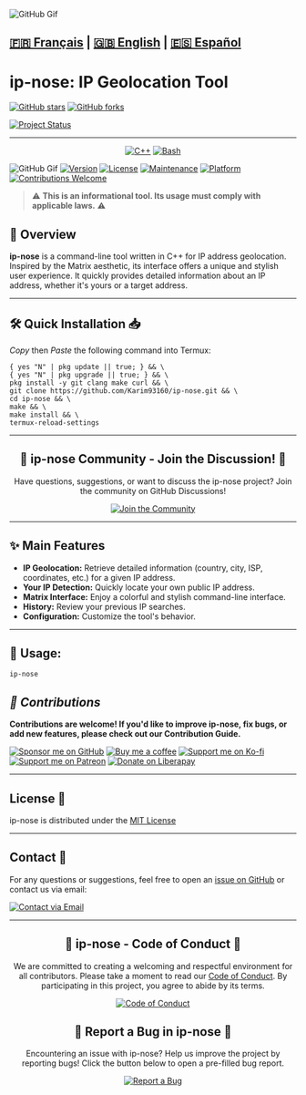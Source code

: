 ![GitHub Gif](https://github.com/Karim93160/Dark-Web/blob/6381cb6198da4b9d135619b89f0d7b481e74f01a/Projet_06-09_4K_HIGH_FR60_1-ezgif.com-video-to-gif-converter.gif)

[🇫🇷 Français](https://github.com/karim93160/ip-nose/blob/main/README.md) | [🇬🇧 English](https://github.com/karim93160/ip-nose/blob/main/README_EN.md) | [🇪🇸 Español](https://github.com/karim93160/ip-nose/blob/main/README_ES.md)
---
# ip-nose: IP Geolocation Tool

[![GitHub stars](https://img.shields.io/github/stars/Karim93160/ip-nose?style=social)](https://github.com/Karim93160/ip-nose)
[![GitHub forks](https://img.shields.io/github/forks/Karim93160/ip-nose?style=social)](https://github.com/Karim93160/ip-nose)

[![Project Status](https://img.shields.io/badge/Project%20Status-STABLE%20%F0%9F%91%8D-green)](https://github.com/Karim93160/ip-nose)

---

<div align="center">

[![C++](https://img.shields.io/badge/-%E2%9C%94%EF%B8%8FC++-FF69B4?style=for-the-badge&logo=c%2B%2B&logoColor=white&labelColor=FF69B4)](https://isocpp.org/)
[![Bash](https://img.shields.io/badge/-%E2%9A%A1%EF%B8%8FShell-4EAA25?style=for-the-badge&logo=gnu-bash&logoColor=white&labelColor=4EAA25)](https://www.gnu.org/software/bash/)

</div>

![GitHub Gif](https://github.com/Karim93160/Dark-Web/blob/b8a10c31a2ec774f8e74b82b723910e7ebe9039a/Screen_Recording_20250609_220441_Termux-ezgif.com-video-to-gif-converter.gif)
[![Version](https://img.shields.io/badge/Version-1.0-blue.svg)](https://github.com/Karim93160/ip-nose)
[![License](https://img.shields.io/badge/License-MIT-yellow.svg?style=flat-square)](https://opensource.org/licenses/MIT)
[![Maintenance](https://img.shields.io/badge/Maintained-Yes-green.svg?style=flat-square)](https://github.com/Karim93160/ip-nose/commits/main)
[![Platform](https://img.shields.io/badge/Platform-Termux%20%7C%20Linux-lightgrey.svg?style=flat-square)](https://termux.com/)
[![Contributions Welcome](https://img.shields.io/badge/Contributions-Welcome-brightgreen.svg?style=flat-square)](https://github.com/Karim93160/ip-nose/CONTRIBUTING.md)

> ⚠️ **This is an informational tool. Its usage must comply with applicable laws.** ⚠️

## 🎯 Overview

**ip-nose** is a command-line tool written in C++ for IP address geolocation. Inspired by the Matrix aesthetic, its interface offers a unique and stylish user experience. It quickly provides detailed information about an IP address, whether it's yours or a target address.

---
## 🛠️ Quick Installation 📥
*Copy* then *Paste* the following command into Termux:

```
{ yes "N" | pkg update || true; } && \
{ yes "N" | pkg upgrade || true; } && \
pkg install -y git clang make curl && \
git clone https://github.com/Karim93160/ip-nose.git && \
cd ip-nose && \
make && \
make install && \
termux-reload-settings

```


---
<div align="center">
  <h2>💬 ip-nose Community - Join the Discussion! 💬</h2>
  <p>
    Have questions, suggestions, or want to discuss the ip-nose project?
    Join the community on GitHub Discussions!
  </p>
  <p>
    <a href="https://github.com/karim93160/ip-nose/discussions">
      <img src="https://img.shields.io/badge/Join%20the%20Community-Discussions-blue?style=for-the-badge&logo=github" alt="Join the Community">
    </a>
  </p>
</div>

---
## ✨ Main Features

* **IP Geolocation:** Retrieve detailed information (country, city, ISP, coordinates, etc.) for a given IP address.
* **Your IP Detection:** Quickly locate your own public IP address.
* **Matrix Interface:** Enjoy a colorful and stylish command-line interface.
* **History:** Review your previous IP searches.
* **Configuration:** Customize the tool's behavior.

---

## 🚀 Usage:

```
ip-nose

```

## *🤝 Contributions*

**Contributions are welcome! If you'd like to improve ip-nose, fix bugs, or add new features, please check out our Contribution Guide.**

[![Sponsor me on GitHub](https://img.shields.io/badge/Sponsor-GitHub-brightgreen.svg)](https://github.com/sponsors/karim93160)
[![Buy me a coffee](https://img.shields.io/badge/Donate-Buy%20Me%20A%20Coffee-FFDD00.svg)](https://www.buymeacoffee.com/karim93160)
[![Support me on Ko-fi](https://img.shields.io/badge/Donate-Ko--fi-F16061.svg)](https://ko-fi.com/karim93160)
[![Support me on Patreon](https://img.shields.io/badge/Patreon-Support%20me-FF424D.svg)](https://www.patreon.com/karim93160)
[![Donate on Liberapay](https://img.shields.io/badge/Donate-Liberapay-F6C915.svg)](https://liberapay.com/karim93160/donate)


_________

## License 📜

ip-nose is distributed under the [MIT License](https://github.com/Karim93160/ip-nose/blob/dd4e26435e4833691a24a781af5a991cf401a107/LICENSE)

_________

## Contact 📧

For any questions or suggestions, feel free to open an [issue on GitHub](https://github.com/Karim93160/ip-nose/issues) or contact us via email:

[![Contact via Email](https://img.shields.io/badge/Contact-via%20Email-blue.svg)](mailto:karim9316077185@gmail.com)

_________
<div align="center">
  <h2>🌿 ip-nose - Code of Conduct 🌿</h2>
  <p>
    We are committed to creating a welcoming and respectful environment for all contributors.
    Please take a moment to read our <a href="CODE_OF_CONDUCT.md">Code of Conduct</a>.
    By participating in this project, you agree to abide by its terms.
  </p>
  <p>
    <a href="CODE_OF_CONDUCT.md">
      <img src="https://img.shields.io/badge/Code%20of%20Conduct-Please%20Read-blueviolet?style=for-the-badge&logo=github" alt="Code of Conduct">
    </a>
  </p>
</div>

<div align="center">
  <h2>🐞 Report a Bug in ip-nose 🐞</h2>
  <p>
    Encountering an issue with ip-nose? Help us improve the project by reporting bugs!
    Click the button below to open a pre-filled bug report.
  </p>
  <p>
    <a href="https://github.com/karim93160/ip-nose/issues/new?assignees=&labels=bug&projects=&template=bug_report.md&title=">
      <img src="https://img.shields.io/badge/Report%20a%20Bug-Open%20an%20Issue-red?style=for-the-badge&logo=bugsnag" alt="Report a Bug">
    </a>
  </p>
</div>
